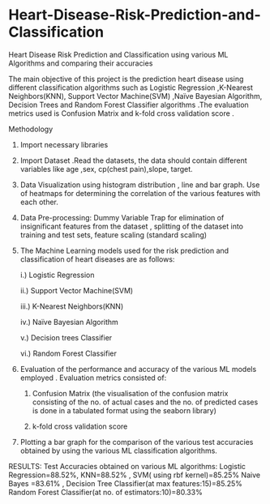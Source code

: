 # Heart-Disease-Risk-Prediction-and-Classification
Heart Disease Risk Prediction and Classification using various ML Algorithms and comparing their accuracies

The main objective of this project is the prediction heart disease using different classification algorithms
such as  Logistic Regression ,K-Nearest Neighbors(KNN), Support Vector Machine(SVM) ,Naïve Bayesian Algorithm,
Decision Trees and Random Forest Classifier algorithms  .The evaluation metrics used is Confusion Matrix 
and k-fold cross validation score .

Methodology

1) Import necessary libraries

2) Import Dataset .Read the datasets, the data should contain different variables like age ,sex, cp(chest pain),slope, target. 

 3) Data Visualization using histogram distribution , line and bar  graph. Use of heatmaps for determining the correlation of the various features with each other.

 4) Data Pre-processing: Dummy Variable Trap for elimination of insignificant features from the dataset , splitting of the dataset into training and test sets, feature scaling (standard scaling)

5) The Machine Learning models used for the risk prediction and  classification of heart diseases are as follows:

      i.)  Logistic Regression

      ii.)  Support Vector Machine(SVM)

      iii.)  K-Nearest Neighbors(KNN)

      iv.)   Naïve Bayesian Algorithm

      v.) Decision trees Classifier

      vi.) Random Forest  Classifier

6) Evaluation of the performance and accuracy of the various ML models employed . Evaluation metrics consisted of:
        
   1) Confusion Matrix (the visualisation of the confusion matrix consisting of the no. of actual cases and the no. of predicted    cases is done in a tabulated format using the  seaborn library)
  
   2) k-fold cross validation score


7)  Plotting a bar graph for the comparison of the various test accuracies obtained by using the various ML classification algorithms.


RESULTS:
Test Accuracies obtained on various ML algorithms:
Logistic Regression=88.52%, KNN=88.52% , SVM( using rbf kernel)=85.25%
Naive Bayes =83.61% , Decision Tree Classifier(at max features:15)=85.25%
Random Forest Classifier(at no. of estimators:10)=80.33%


